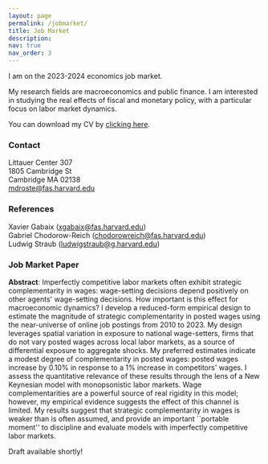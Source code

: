 ```yaml
---
layout: page
permalink: /jobmarket/
title: Job Market
description:  
nav: true
nav_order: 3
---
```



I am on the 2023-2024 economics job market. <br>

My research fields are macroeconomics and public finance. I am interested in studying the real effects of fiscal and monetary policy, with a particular focus on labor market dynamics. <br>

You can download my CV by [clicking here](/files/cv.pdf). <br>



### Contact

Littauer Center 307 <br>
1805 Cambridge St <br>
Cambridge MA 02138 <br>
[mdroste@fas.harvard.edu](mailto:mdroste@fas.harvard.edu) <br>



### References

Xavier Gabaix ([xgabaix@fas.harvard.edu](mailto:xgabaix@fas.harvard.edu)) <br>
Gabriel Chodorow-Reich ([chodorowreich@fas.harvard.edu](mailto:chodorowreich@fas.harvard.edu)) <br>
Ludwig Straub ([ludwigstraub@g.harvard.edu](mailto:ludwigstraub@g.harvard.edu)) <br>



### Job Market Paper

**Abstract**: Imperfectly competitive labor markets often exhibit strategic complementarity in wages: wage-setting decisions depend positively on other agents' wage-setting decisions. How important is this effect for macroeconomic dynamics? I develop a reduced-form empirical design to estimate the magnitude of strategic complementarity in posted wages using the near-universe of online job postings from 2010 to 2023. My design leverages spatial variation in exposure to national wage-setters, firms that do not vary posted wages across local labor markets, as a source of differential exposure to aggregate shocks. My preferred estimates indicate a modest degree of complementarity in posted wages: posted wages increase by 0.10% in response to a 1% increase in competitors' wages. I assess the quantitative relevance of these results through the lens of a New Keynesian model with monopsonistic labor markets. Wage complementarities are a powerful source of real rigidity in this model; however, my empirical evidence suggests the effect of this channel is limited. My results suggest that strategic complementarity in wages is weaker than is often assumed, and provide an important ``portable moment'' to discipline and evaluate models with imperfectly competitive labor markets.


Draft available shortly!
